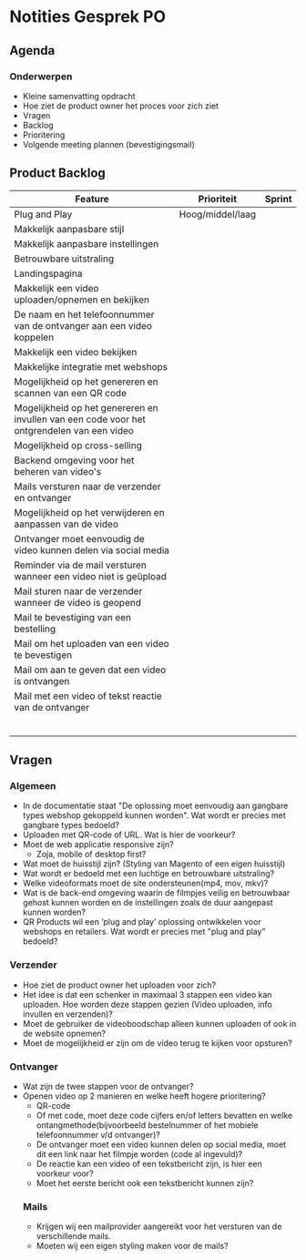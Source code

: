 # Notities Gesprek PO
## Agenda
### Onderwerpen
<ul>
 <li>Kleine samenvatting opdracht</li>
 <li>Hoe ziet de product owner het proces voor zich ziet</li>
 <li>Vragen</li>
 <li>Backlog</li>
 <li>Prioritering</li>
 <li>Volgende meeting plannen (bevestigingsmail)</li>
</ul>

## Product Backlog
| Feature                                                                                    | Prioriteit | Sprint |
| ------------------------------------------------------------------------------------------ | ---------- | ------ |
| Plug and Play                                                                              |Hoog/middel/laag|        |  
| Makkelijk aanpasbare stijl                                                                 |            |        |
| Makkelijk aanpasbare instellingen                                                          |            |        |
| Betrouwbare uitstraling                                                                    |            |        |
| Landingspagina                                                                             |            |        |
| Makkelijk een video uploaden/opnemen en bekijken                                           |            |        |
| De naam en het telefoonnummer van de ontvanger aan een video koppelen                      |            |        |
| Makkelijk een video bekijken                                                               |            |        |
| Makkelijke integratie met webshops                                                         |            |        |
| Mogelijkheid op het genereren en scannen van een QR code                                   |            |        |
| Mogelijkheid op het genereren en invullen van een code voor het ontgrendelen van een video |            |        |
| Mogelijkheid op cross-selling                                                              |            |        |
| Backend omgeving voor het beheren van video's                                              |            |        |
| Mails versturen naar de verzender en ontvanger                                             |            |        |
| Mogelijkheid op het verwijderen en aanpassen van de video                                  |            |        |
| Ontvanger moet eenvoudig de video kunnen delen via social media                            |            |        |
| Reminder via de mail versturen wanneer een video niet is geüpload                          |            |        |
| Mail sturen naar de verzender wanneer de video is geopend                                  |            |        |
| Mail te bevestiging van een bestelling                                                     |            |        |
| Mail om het uploaden van een video te bevestigen                                           |            |        |
| Mail om aan te geven dat een video is ontvangen                                            |            |        |
| Mail met een video of tekst reactie van de ontvanger                                       |            |        |
|                                                                                            |            |        |
|                                                                                            |            |        |
|                                                                                            |            |        |
|                                                                                            |            |        |
|                                                                                            |            |        |
|                                                                                            |            |        |

## Vragen
### Algemeen
<ul>
 <li>In de documentatie staat "De oplossing moet eenvoudig aan gangbare types webshop gekoppeld kunnen worden". Wat wordt er precies met gangbare types bedoeld?</li>
 <li>Uploaden met QR-code of URL. Wat is hier de voorkeur?</li>
 <li>Moet de web applicatie responsive zijn?
  <ul>
   <li>Zoja, mobile of desktop first?</li>
  </ul>
 </li>
 <li>Wat moet de huisstijl zijn? (Styling van Magento of een eigen huisstijl)</li>
 <li>Wat wordt er bedoeld met een luchtige en betrouwbare uitstraling?</li>
 <li>Welke videoformats moet de site ondersteunen(mp4, mov, mkv)?</li>
 <li>Wat is de back-end omgeving waarin de filmpjes veilig en betrouwbaar gehost kunnen worden en de instellingen zoals de duur aangepast kunnen worden?</li>
 <li>QR Products wil een ‘plug and play’ oplossing ontwikkelen voor webshops en retailers. Wat wordt er precies met "plug and play" bedoeld?</li>
</ul>

### Verzender
<ul>
 <li>Hoe ziet de product owner het uploaden voor zich?</li>
 <li>Het idee is dat een schenker in maximaal 3 stappen een video kan uploaden. Hoe worden deze stappen gezien (Video uploaden, info invullen en verzenden)?</li>
 <li>Moet de gebruiker de videoboodschap alleen kunnen uploaden of ook in de website opnemen?</li>
 <li>Moet de mogelijkheid er zijn om de video terug te kijken voor opsturen?</li>
</ul>

### Ontvanger
<ul>
 <li>Wat zijn de twee stappen voor de ontvanger?</li>
 <li>Openen video op 2 manieren en welke heeft hogere prioritering?
  <ul>
   <li>QR-code</li>
   <li>Of met code, moet deze code cijfers en/of letters bevatten en welke ontangmethode(bijvoorbeeld bestelnummer of het mobiele telefoonnummer v/d ontvanger)?</li>
 </li>
 <li>De ontvanger moet een video kunnen delen op social media, moet dit een link naar het filmpje worden (code al ingevuld)?</li>
 <li>De reactie kan een video of een tekstbericht zijn, is hier een voorkeur voor?</li>
 <li>Moet het eerste bericht ook een tekstbericht kunnen zijn?</li>
</ul>

### Mails
<ul>
 <li>Krijgen wij een mailprovider aangereikt voor het versturen van de verschillende mails.</li>
 <li>Moeten wij een eigen styling maken voor de mails?</li>
</ul>




 





 




